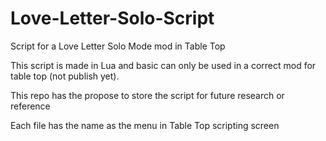 # Love-Letter-Solo-Script
Script for a Love Letter Solo Mode mod in Table Top 

This script is made in Lua and basic can only be used in a correct mod for table top (not publish yet).

This repo has the propose to store the script for future research or reference

Each file has the name as the menu in Table Top scripting screen
